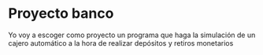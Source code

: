 # Proyecto banco
Yo voy a escoger como proyecto un programa que haga la simulación de un cajero automático a la hora de realizar depósitos y retiros monetarios
